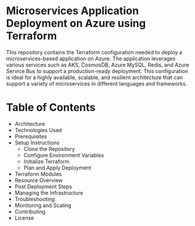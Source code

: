 # Microservices Application Deployment on Azure using Terraform
This repository contains the Terraform configuration needed to deploy a microservices-based application on Azure. The application leverages various services such as AKS, CosmosDB, Azure MySQL, Redis, and Azure Service Bus to support a production-ready deployment. This configuration is ideal for a highly available, scalable, and resilient architecture that can support a variety of microservices in different languages and frameworks.

# Table of Contents
- Architecture
- Technologies Used
- Prerequisites
- Setup Instructions
    - Clone the Repository
    - Configure Environment Variables
    - Initialize Terraform
    - Plan and Apply Deployment
- Terraform Modules
- Resource Overview
- Post Deployment Steps
- Managing the Infrastructure
- Troubleshooting
- Monitoring and Scaling
- Contributing
- License
